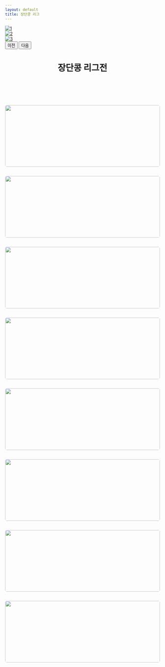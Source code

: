 ```yaml
---
layout: default
title: 장단콩 리그
---
```


<style>
  /* 데스크탑에서 이미지 최대 너비를 500px로 고정 */
  .carousel-inner img {
    max-width: 500px;
    height: auto;
    margin: 0 auto;
  }

  /* 모바일(화면 너비가 768px 이하)에서는 이미지가 화면 크기에 맞게 조정 */
  @media (max-width: 768px) {
    .carousel-inner img {
      max-width: 100%; /* 부모 컨테이너에 맞게 */
    }
  }
  body {
      /* background-color: #1d1d1d !important;
      font-family: "Asap", sans-serif;
      color: #989898;
      margin: 10px;
      font-size: 16px; */
  }

  #demo {
    height: 100%;
    position: relative;
    overflow: hidden;
  }

  .green {
    background-color: #6fb936;
  }

  .thumb {
    margin-bottom: 30px;
  }

  .page-top {
    margin-top: 85px;
  }

  img.zoom {
    width: 100%;
    height: 200px;
    border-radius: 5px;
    object-fit: cover;
    -webkit-transition: all .3s ease-in-out;
    -moz-transition: all .3s ease-in-out;
    -o-transition: all .3s ease-in-out;
    -ms-transition: all .3s ease-in-out;
  }

  .transition {
    -webkit-transform: scale(1.2); 
    -moz-transform: scale(1.2);
    -o-transform: scale(1.2);
    transform: scale(1.2);
  }

  .modal-header {
    border-bottom: none;
  }

  .modal-title {
    color: #000;
  }

  .modal-footer {
    display: none;
  }
</style>

<div id="carouselExampleAutoplaying" class="carousel slide" data-bs-ride="carousel">
  <div class="carousel-inner">
    <div class="carousel-item active">
        <a href="https://www.jdkclub.click/infinity">
            <img src="/assets/img/infinityleague1.png" class="d-block img-fluid mx-auto" alt="1">
        </a>
    </div>
    <div class="carousel-item">
        <a href="https://www.jdkclub.click/conquest">
            <img src="/assets/img/infinityleague1.png" class="d-block img-fluid mx-auto" alt="2">
        </a>
    </div>
    <div class="carousel-item">
        <a href="https://www.jdkclub.click/infinity">
            <img src="/assets/img/infinityleague1.png" class="d-block img-fluid mx-auto" alt="3">
        </a>
    </div>
  </div>
  <button class="carousel-control-prev" type="button" data-bs-target="#carouselExampleAutoplaying" data-bs-slide="prev">
    <span class="carousel-control-prev-icon" aria-hidden="true"></span>
    <span class="visually-hidden">이전</span>
  </button>
  <button class="carousel-control-next" type="button" data-bs-target="#carouselExampleAutoplaying" data-bs-slide="next">
    <span class="carousel-control-next-icon" aria-hidden="true"></span>
    <span class="visually-hidden">다음</span>
  </button>
</div>



<div id="contact" style="display: flex; flex-direction: column; align-items: center; text-align: center;">
  <h1 class="pageTitle">장단콩 리그전</h1>
	<a></a>
</div>



<div class="container page-top">
  <div class="row">
      <div class="col-lg-3 col-md-4 col-xs-6 thumb">
          <a href="https://images.pexels.com/photos/62307/air-bubbles-diving-underwater-blow-62307.jpeg?auto=compress&cs=tinysrgb&h=650&w=940" class="fancybox" rel="ligthbox">
              <img  src="https://images.pexels.com/photos/62307/air-bubbles-diving-underwater-blow-62307.jpeg?auto=compress&cs=tinysrgb&h=650&w=940" class="zoom img-fluid" alt=""> 
          </a>
      </div>
      <div class="col-lg-3 col-md-4 col-xs-6 thumb">
          <a href="https://images.pexels.com/photos/38238/maldives-ile-beach-sun-38238.jpeg?auto=compress&cs=tinysrgb&h=650&w=940" class="fancybox" rel="ligthbox">
              <img src="https://images.pexels.com/photos/38238/maldives-ile-beach-sun-38238.jpeg?auto=compress&cs=tinysrgb&h=650&w=940" class="zoom img-fluid" alt="">
          </a>
      </div>
      <div class="col-lg-3 col-md-4 col-xs-6 thumb">
          <a href="https://images.pexels.com/photos/158827/field-corn-air-frisch-158827.jpeg?auto=compress&cs=tinysrgb&dpr=2&h=650&w=940" class="fancybox" rel="ligthbox">
              <img  src="https://images.pexels.com/photos/158827/field-corn-air-frisch-158827.jpeg?auto=compress&cs=tinysrgb&dpr=2&h=650&w=940" class="zoom img-fluid" alt="">
          </a>
      </div>
      <div class="col-lg-3 col-md-4 col-xs-6 thumb">
          <a href="https://images.pexels.com/photos/302804/pexels-photo-302804.jpeg?auto=compress&cs=tinysrgb&dpr=2&h=650&w=940" class="fancybox" rel="ligthbox">
              <img src="https://images.pexels.com/photos/302804/pexels-photo-302804.jpeg?auto=compress&cs=tinysrgb&dpr=2&h=650&w=940" class="zoom img-fluid" alt="">
          </a>
      </div>
      <div class="col-lg-3 col-md-4 col-xs-6 thumb">
          <a href="https://images.pexels.com/photos/1038914/pexels-photo-1038914.jpeg?auto=compress&cs=tinysrgb&h=650&w=940" class="fancybox" rel="ligthbox">
              <img  src="https://images.pexels.com/photos/1038914/pexels-photo-1038914.jpeg?auto=compress&cs=tinysrgb&h=650&w=940" class="zoom img-fluid" alt="">
          </a>
      </div>
      <div class="col-lg-3 col-md-4 col-xs-6 thumb">
          <a href="https://images.pexels.com/photos/414645/pexels-photo-414645.jpeg?auto=compress&cs=tinysrgb&h=650&w=940" class="fancybox" rel="ligthbox">
              <img  src="https://images.pexels.com/photos/414645/pexels-photo-414645.jpeg?auto=compress&cs=tinysrgb&h=650&w=940" class="zoom img-fluid" alt="">
          </a>
      </div>
      <div class="col-lg-3 col-md-4 col-xs-6 thumb">
          <a href="https://images.pexels.com/photos/56005/fiji-beach-sand-palm-trees-56005.jpeg?auto=compress&cs=tinysrgb&dpr=2&h=650&w=940" class="fancybox" rel="ligthbox">
              <img  src="https://images.pexels.com/photos/56005/fiji-beach-sand-palm-trees-56005.jpeg?auto=compress&cs=tinysrgb&dpr=2&h=650&w=940" class="zoom img-fluid" alt="">
          </a>
      </div>
      <div class="col-lg-3 col-md-4 col-xs-6 thumb">
          <a href="https://images.pexels.com/photos/1038002/pexels-photo-1038002.jpeg?auto=compress&cs=tinysrgb&dpr=2&h=650&w=940" class="fancybox" rel="ligthbox">
              <img  src="https://images.pexels.com/photos/1038002/pexels-photo-1038002.jpeg?auto=compress&cs=tinysrgb&dpr=2&h=650&w=940" class="zoom img-fluid" alt="">
          </a>
      </div>
  </div>
</div>

<!-- jQuery 라이브러리 -->
<script src="https://code.jquery.com/jquery-3.6.0.min.js"></script>
<!-- Fancybox JS -->
<script src="https://cdnjs.cloudflare.com/ajax/libs/fancybox/3.5.7/jquery.fancybox.min.js"></script>


